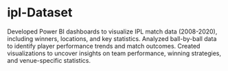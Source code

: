 # ipl-Dataset
Developed Power BI dashboards to visualize IPL match data (2008-2020), including winners, locations, and key statistics.  Analyzed ball-by-ball data to identify player performance trends and match outcomes.  Created visualizations to uncover insights on team performance, winning strategies, and venue-specific statistics.

